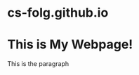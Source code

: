 # cs-folg.github.io

<!DOCTYPE html>
<html lang="en">
<head>
<title>This is the title!</title>
</head>
<body>
<h1>This is My Webpage!</h1>
<p>This is the paragraph</p>
</body>
</html>